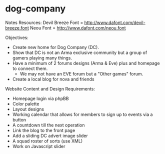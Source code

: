 dog-company
===========

Notes
Resources:
Devil Breeze Font = http://www.dafont.com/devil-breeze.font
Neou Font = http://www.dafont.com/neou.font


Objectives:
- Create new home for Dog Company (DC).
- Show that DC is not an Arma exclusive community but a group of gamers playing many things.
- Have a minimum of 2 forums designs (Arma & Eve) plus and homepage to connect them.
  - We may not have an EVE forum but a "Other games" forum.
- Create a local blog for nova and friends

Website Content and Design Requirements:
- Homepage login via phpBB
- Color palette
- Layout designs
- Working calendar that allows for members to sign up to events via a button
- A countdown till the next operation
- Link the blog to the front page
- Add a sliding DC advert image slider
- A squad roster of sorts (use XML)
- Work on Javascript slider



